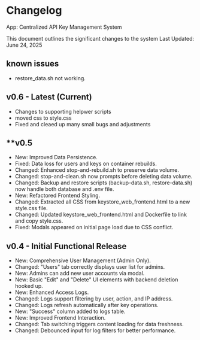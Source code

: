 # **Changelog**
App:  Centralized API Key Management System

This document outlines the significant changes to the system
Last Updated: June 24, 2025  


## known issues
* restore_data.sh not working. 



## **v0.6 \- Latest (Current)**

* Changes to supporting helpwer scripts
* moved css to  style.css 
* Fixed and cleaed up many small bugs and adjustments

## **v0.5 

* New: Improved Data Persistence.  
* Fixed: Data loss for users and keys on container rebuilds.  
* Changed: Enhanced stop-and-rebuild.sh to preserve data volume.  
* Changed: stop-and-clean.sh now prompts before deleting data volume.  
* Changed: Backup and restore scripts (backup-data.sh, restore-data.sh) now handle both database and .env file.  
* New: Refactored Frontend Styling.  
* Changed: Extracted all CSS from keystore\_web\_frontend.html to a new style.css file.  
* Changed: Updated keystore\_web\_frontend.html and Dockerfile to link and copy style.css.  
* Fixed: Modals appeared on initial page load due to CSS conflict.

## **v0.4 \- Initial Functional Release**

* New: Comprehensive User Management (Admin Only).  
* Changed: "Users" tab correctly displays user list for admins.  
* New: Admins can add new user accounts via modal.  
* New: Basic "Edit" and "Delete" UI elements with backend deletion hooked up.  
* New: Enhanced Access Logs.  
* Changed: Logs support filtering by user, action, and IP address.  
* Changed: Logs refresh automatically after key operations.  
* New: "Success" column added to logs table.  
* New: Improved Frontend Interaction.  
* Changed: Tab switching triggers content loading for data freshness.  
* Changed: Debounced input for log filters for better performance.

